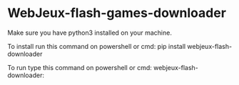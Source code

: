 # WebJeux-flash-games-downloader
Make sure you have python3 installed on your machine.                                                                                                   

To install run this command on powershell or cmd: pip install webjeux-flash-downloader

To run type this command on powershell or cmd: webjeux-flash-downloader: 
